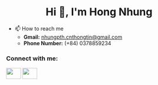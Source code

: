 <h1 align="center">Hi 👋, I'm Hong Nhung</h1>

- 📫 How to reach me 
    - **Gmail:** nhungpth.cnthongtin@gmail.com
    - **Phone Number:** (+84) 0378859234

<h3 align="left">Connect with me:</h3>
<p align="left">
<a href="https://www.linkedin.com/in/nhung-hong-04894537b/" target="blank"><img align="center" src="https://raw.githubusercontent.com/rahuldkjain/github-profile-readme-generator/master/src/images/icons/Social/linked-in-alt.svg" alt="" height="30" width="40" /></a>
<a href="https://www.facebook.com/hong.nhung.726737" target="blank"><img align="center" src="https://raw.githubusercontent.com/rahuldkjain/github-profile-readme-generator/master/src/images/icons/Social/facebook.svg" alt="" height="30" width="40" /></a>
</p>

